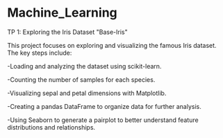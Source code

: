 # Machine_Learning

TP 1: Exploring the Iris Dataset "Base-Iris"

This project focuses on exploring and visualizing the famous Iris dataset. The key steps include:

  -Loading and analyzing the dataset using scikit-learn.

  -Counting the number of samples for each species.

  -Visualizing sepal and petal dimensions with Matplotlib.

  -Creating a pandas DataFrame to organize data for further analysis.

  -Using Seaborn to generate a pairplot to better understand feature distributions and relationships.
